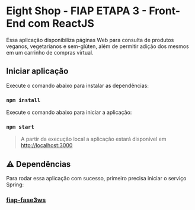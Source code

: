 # Eight Shop - FIAP ETAPA 3 - Front-End com ReactJS

Essa aplicação disponibiliza páginas Web para consulta de produtos veganos, vegetarianos e sem-glúten, além de permitir adição dos mesmos em um carrinho de compras virtual.

## Iniciar aplicação

Execute o comando abaixo para instalar as dependências:

### `npm install`

Execute o comando abaixo para iniciar a aplicação:

### `npm start`

> A partir da execução local a aplicação estará disponível em [http://localhost:3000](http://localhost:3000)

## :warning: Dependências
Para rodar essa aplicação com sucesso, primeiro precisa iniciar o serviço Spring:

### [fiap-fase3ws](https://github.com/Vis-Rodrigues/fiap-fase3ws)